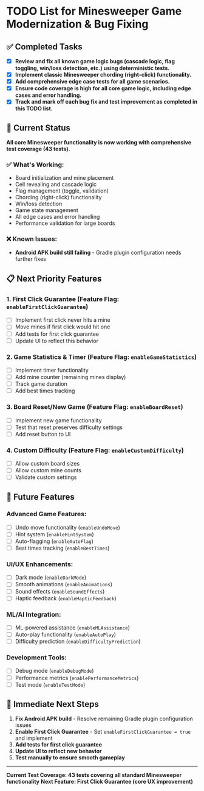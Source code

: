 # TODO List for Minesweeper Game Modernization & Bug Fixing

## ✅ Completed Tasks

- [x] **Review and fix all known game logic bugs (cascade logic, flag toggling, win/loss detection, etc.) using deterministic tests.**
- [x] **Implement classic Minesweeper chording (right-click) functionality.**
- [x] **Add comprehensive edge case tests for all game scenarios.**
- [x] **Ensure code coverage is high for all core game logic, including edge cases and error handling.**
- [x] **Track and mark off each bug fix and test improvement as completed in this TODO list.**

## 🚧 Current Status

**All core Minesweeper functionality is now working with comprehensive test coverage (43 tests).**

### ✅ What's Working:
- Board initialization and mine placement
- Cell revealing and cascade logic
- Flag management (toggle, validation)
- Chording (right-click) functionality
- Win/loss detection
- Game state management
- All edge cases and error handling
- Performance validation for large boards

### ❌ Known Issues:
- **Android APK build still failing** - Gradle plugin configuration needs further fixes

## 📋 Next Priority Features

### **1. First Click Guarantee** (Feature Flag: `enableFirstClickGuarantee`)
- [ ] Implement first click never hits a mine
- [ ] Move mines if first click would hit one
- [ ] Add tests for first click guarantee
- [ ] Update UI to reflect this behavior

### **2. Game Statistics & Timer** (Feature Flag: `enableGameStatistics`)
- [ ] Implement timer functionality
- [ ] Add mine counter (remaining mines display)
- [ ] Track game duration
- [ ] Add best times tracking

### **3. Board Reset/New Game** (Feature Flag: `enableBoardReset`)
- [ ] Implement new game functionality
- [ ] Test that reset preserves difficulty settings
- [ ] Add reset button to UI

### **4. Custom Difficulty** (Feature Flag: `enableCustomDifficulty`)
- [ ] Allow custom board sizes
- [ ] Allow custom mine counts
- [ ] Validate custom settings

## 🔮 Future Features

### **Advanced Game Features:**
- [ ] Undo move functionality (`enableUndoMove`)
- [ ] Hint system (`enableHintSystem`)
- [ ] Auto-flagging (`enableAutoFlag`)
- [ ] Best times tracking (`enableBestTimes`)

### **UI/UX Enhancements:**
- [ ] Dark mode (`enableDarkMode`)
- [ ] Smooth animations (`enableAnimations`)
- [ ] Sound effects (`enableSoundEffects`)
- [ ] Haptic feedback (`enableHapticFeedback`)

### **ML/AI Integration:**
- [ ] ML-powered assistance (`enableMLAssistance`)
- [ ] Auto-play functionality (`enableAutoPlay`)
- [ ] Difficulty prediction (`enableDifficultyPrediction`)

### **Development Tools:**
- [ ] Debug mode (`enableDebugMode`)
- [ ] Performance metrics (`enablePerformanceMetrics`)
- [ ] Test mode (`enableTestMode`)

## 🎯 Immediate Next Steps

1. **Fix Android APK build** - Resolve remaining Gradle plugin configuration issues
2. **Enable First Click Guarantee** - Set `enableFirstClickGuarantee = true` and implement
3. **Add tests for first click guarantee**
4. **Update UI to reflect new behavior**
5. **Test manually to ensure smooth gameplay**

---

**Current Test Coverage: 43 tests covering all standard Minesweeper functionality**
**Next Feature: First Click Guarantee (core UX improvement)** 